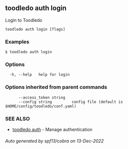 ## toodledo auth login

Login to Toodledo

```
toodledo auth login [flags]
```

### Examples

```
$ toodledo auth login

```

### Options

```
  -h, --help   help for login
```

### Options inherited from parent commands

```
      --access_token string   
      --config string         config file (default is $HOME/config/toodledo/conf.yaml)
```

### SEE ALSO

* [toodledo auth](toodledo_auth.md)	 - Manage authentication

###### Auto generated by spf13/cobra on 13-Dec-2022
